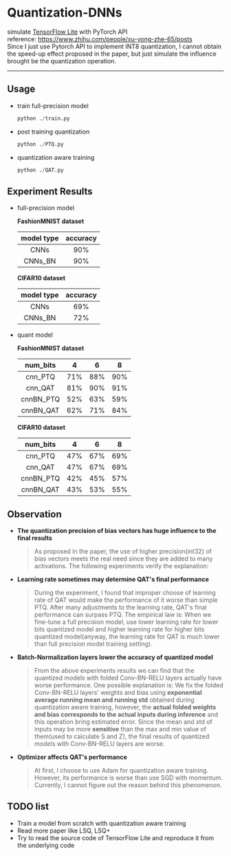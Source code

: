 # Quantization-DNNs

simulate [TensorFlow Lite](https://arxiv.org/abs/1712.05877) with PyTorch API  
reference: <https://www.zhihu.com/people/xu-yong-zhe-65/posts>  
Since I just use Pytorch API to implement INT8 quantization, I cannot obtain the speed-up effect proposed in the paper, but just simulate the influence brought be the quantization operation.
- - -

## Usage

- train full-precision model

  ```python
  python ./train.py
  ```

- post training quantization

  ```python
  python ./PTQ.py
  ```

- quantization aware training

  ```python
  python ./QAT.py
  ```

## Experiment Results

- full-precision model  

   **FashionMNIST dataset**  

   |model type|accuracy|
  | :--: | :--: |
  |CNNs|90%|
  |CNNs_BN|90% |

    **CIFAR10 dataset**  

   |model type|accuracy|
  | :--: | :--: |
  | CNNs | 69% |
  | CNNs_BN | 72% |

- quant model

  **FashionMNIST dataset**  

  |num_bits | 4 | 6 | 8 |
  | :--: | :--: | :--: | :--: |
  | cnn_PTQ | 71% | 88% | 90% |
  | cnn_QAT | 81% | 90% | 91% |
  | cnnBN_PTQ | 52% | 63% | 59% |
  | cnnBN_QAT | 62% | 71% |  84%  |

  **CIFAR10 dataset**  

  |num_bits | 4 | 6 | 8 |
  | :--: | :--: | :--: | :--: |
  | cnn_PTQ | 47% | 67% | 69% |
  | cnn_QAT | 47% | 67% | 69%  |
  | cnnBN_PTQ | 42% | 45% | 57% |
  | cnnBN_QAT | 43% | 53% |  55%  |

## Observation

- **The quantization precision of bias vectors has huge influence to the final results**
  > As proposed in the paper, the use of higher precision(int32) of bias vectors meets the real need since they are added to many activations. The following experiments verify the explanation:  

- **Learning rate sometimes may determine QAT's final performance**
  > During the experiment, I found that improper choose of learning rate of QAT would make the performance of it worse than simple PTQ. After many adjustments to the learning rate, QAT's final performance can surpass PTQ. The empirical law is: When we fine-tune a full precision model, use lower learning rate for lower bits quantized model and higher learning rate for higher bits quantized model(anyway, the learning rate for QAT is much lower than full precision model training setting).

- **Batch-Normalization layers lower the accuracy of quantized model**
  > From the above experiments results we can find that the quantized models with folded Conv-BN-RELU layers actually have worse performance. One possible explanation is: We fix the folded Conv-BN-RELU layers' weights and bias using **exponential average running mean and running std** obtained during quantization aware training, however, the **actual folded weights and bias corresponds to the actual inputs during inference** and this operation bring estimated error. Since the mean and std of inputs may be more **sensitive** than the max and min value of them(used to calculate S and Z), the final results of quantized models with Conv-BN-RELU layers are worse.

- **Optimizer affects QAT's performance**
  > At first, I choose to use Adam for quantization aware training. However, its performance is worse than use SGD with momentum. Currently, I cannot figure out the reason behind this phenomenon.

## TODO list

- Train a model from scratch with quantization aware training
- Read more paper like LSQ, LSQ+
- Try to read the source code of TensorFlow Lite and reproduce it from the underlying code